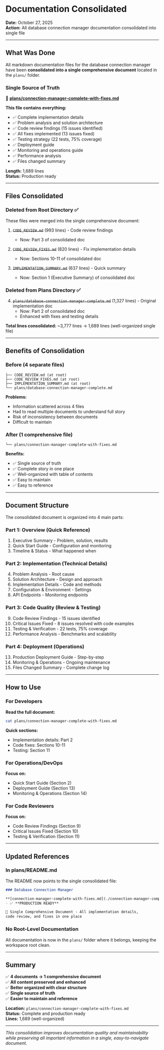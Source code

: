 # Documentation Consolidated

**Date:** October 27, 2025  
**Action:** All database connection manager documentation consolidated into single file

---

## What Was Done

All markdown documentation files for the database connection manager have been **consolidated into a single comprehensive document** located in the `plans/` folder.

### Single Source of Truth

📄 **[plans/connection-manager-complete-with-fixes.md](plans/connection-manager-complete-with-fixes.md)**

**This file contains everything:**
- ✅ Complete implementation details
- ✅ Problem analysis and solution architecture  
- ✅ Code review findings (15 issues identified)
- ✅ All fixes implemented (13 issues fixed)
- ✅ Testing strategy (22 tests, 75% coverage)
- ✅ Deployment guide
- ✅ Monitoring and operations guide
- ✅ Performance analysis
- ✅ Files changed summary

**Length:** 1,689 lines  
**Status:** Production ready

---

## Files Consolidated

### Deleted from Root Directory ✅

These files were merged into the single comprehensive document:

1. ~~`CODE_REVIEW.md`~~ (993 lines) - Code review findings
   - Now: Part 3 of consolidated doc

2. ~~`CODE_REVIEW_FIXES.md`~~ (820 lines) - Fix implementation details
   - Now: Sections 10-11 of consolidated doc

3. ~~`IMPLEMENTATION_SUMMARY.md`~~ (637 lines) - Quick summary
   - Now: Section 1 (Executive Summary) of consolidated doc

### Deleted from Plans Directory ✅

4. ~~`plans/database-connection-manager-complete.md`~~ (1,327 lines) - Original implementation doc
   - Now: Part 2 of consolidated doc
   - Enhanced with fixes and testing details

**Total lines consolidated:** ~3,777 lines → 1,689 lines (well-organized single file)

---

## Benefits of Consolidation

### Before (4 separate files)

```
├── CODE_REVIEW.md (at root)
├── CODE_REVIEW_FIXES.md (at root)
├── IMPLEMENTATION_SUMMARY.md (at root)
└── plans/database-connection-manager-complete.md
```

**Problems:**
- Information scattered across 4 files
- Had to read multiple documents to understand full story
- Risk of inconsistency between documents
- Difficult to maintain

### After (1 comprehensive file)

```
└── plans/connection-manager-complete-with-fixes.md
```

**Benefits:**
- ✅ Single source of truth
- ✅ Complete story in one place
- ✅ Well-organized with table of contents
- ✅ Easy to maintain
- ✅ Easy to reference

---

## Document Structure

The consolidated document is organized into 4 main parts:

### Part 1: Overview (Quick Reference)
1. Executive Summary - Problem, solution, results
2. Quick Start Guide - Configuration and monitoring
3. Timeline & Status - What happened when

### Part 2: Implementation (Technical Details)
4. Problem Analysis - Root cause
5. Solution Architecture - Design and approach
6. Implementation Details - Code and methods
7. Configuration & Environment - Settings
8. API Endpoints - Monitoring endpoints

### Part 3: Code Quality (Review & Testing)
9. Code Review Findings - 15 issues identified
10. Critical Issues Fixed - 8 issues resolved with code examples
11. Testing & Verification - 22 tests, 75% coverage
12. Performance Analysis - Benchmarks and scalability

### Part 4: Deployment (Operations)
13. Production Deployment Guide - Step-by-step
14. Monitoring & Operations - Ongoing maintenance
15. Files Changed Summary - Complete change log

---

## How to Use

### For Developers

**Read the full document:**
```bash
cat plans/connection-manager-complete-with-fixes.md
```

**Quick sections:**
- Implementation details: Part 2
- Code fixes: Sections 10-11
- Testing: Section 11

### For Operations/DevOps

**Focus on:**
- Quick Start Guide (Section 2)
- Deployment Guide (Section 13)
- Monitoring & Operations (Section 14)

### For Code Reviewers

**Focus on:**
- Code Review Findings (Section 9)
- Critical Issues Fixed (Section 10)
- Testing & Verification (Section 11)

---

## Updated References

### In plans/README.md

The README now points to the single consolidated file:

```markdown
### Database Connection Manager

**[connection-manager-complete-with-fixes.md](./connection-manager-complete-with-fixes.md)** 
- ✅ **PRODUCTION READY**

📄 Single Comprehensive Document - All implementation details, 
code review, and fixes in one place
```

### No Root-Level Documentation

All documentation is now in the `plans/` folder where it belongs, keeping the workspace root clean.

---

## Summary

✅ **4 documents → 1 comprehensive document**  
✅ **All content preserved and enhanced**  
✅ **Better organized with clear structure**  
✅ **Single source of truth**  
✅ **Easier to maintain and reference**

**Location:** `plans/connection-manager-complete-with-fixes.md`  
**Status:** Complete and production ready  
**Lines:** 1,689 (well-organized)

---

*This consolidation improves documentation quality and maintainability while preserving all important information in a single, easy-to-navigate document.*
